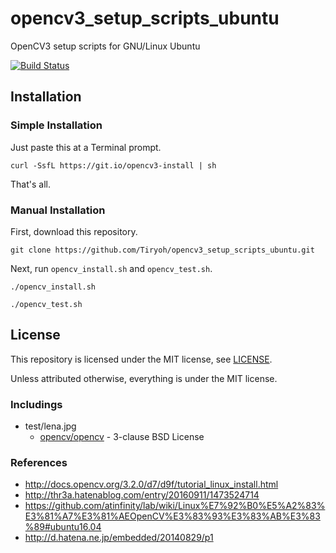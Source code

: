 # opencv3_setup_scripts_ubuntu
OpenCV3 setup scripts for GNU/Linux Ubuntu

[![Build Status](https://travis-ci.org/Tiryoh/opencv3_setup_scripts_ubuntu.svg?branch=master)](https://travis-ci.org/Tiryoh/opencv3_setup_scripts_ubuntu)

## Installation

### Simple Installation

Just paste this at a Terminal prompt.

```
curl -SsfL https://git.io/opencv3-install | sh
```

That's all.

### Manual Installation

First, download this repository.

```
git clone https://github.com/Tiryoh/opencv3_setup_scripts_ubuntu.git
```

Next, run `opencv_install.sh` and `opencv_test.sh`.

```
./opencv_install.sh
```

```
./opencv_test.sh
```

## License

This repository is licensed under the MIT license, see [LICENSE]( ./LICENSE  ).

Unless attributed otherwise, everything is under the MIT license.

### Includings

* test/lena.jpg
  * [opencv/opencv](https://github.com/opencv/opencv) - 3-clause BSD License

### References
* http://docs.opencv.org/3.2.0/d7/d9f/tutorial_linux_install.html
* http://thr3a.hatenablog.com/entry/20160911/1473524714
* https://github.com/atinfinity/lab/wiki/Linux%E7%92%B0%E5%A2%83%E3%81%A7%E3%81%AEOpenCV%E3%83%93%E3%83%AB%E3%83%89#ubuntu16.04
* http://d.hatena.ne.jp/embedded/20140829/p1

